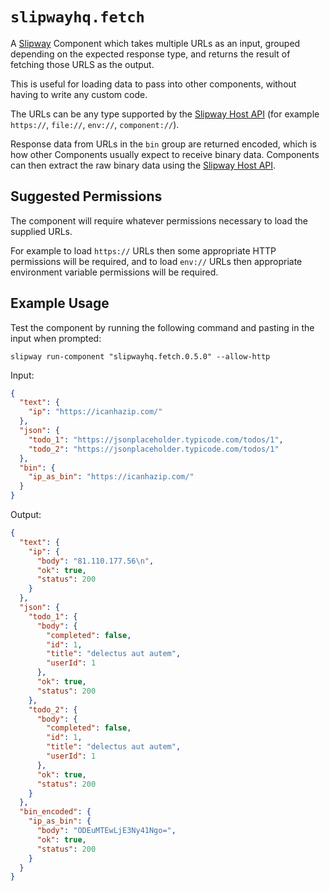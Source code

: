# `slipwayhq.fetch`

A [Slipway](https://slipway.co/) Component which takes multiple URLs as an input, grouped depending on the expected response type,
and returns the result of fetching those URLS as the output.

This is useful for loading data to pass into other components, without having
to write any custom code.

The URLs can be any type supported by the [Slipway Host API](https://slipway.co/docs/basics/host-api#fetch)
(for example `https://`, `file://`, `env://`, `component://`).

Response data from URLs in the `bin` group are returned encoded,
which is how other Components usually expect to receive binary data.
Components can then extract the raw binary data using the
[Slipway Host API](https://slipway.co/docs/basics/host-api#binary-encoding-and-decoding).

## Suggested Permissions

The component will require whatever permissions necessary to load the supplied
URLs.

For example to load `https://` URLs then some appropriate HTTP permissions will be required,
and to load `env://` URLs then appropriate environment variable permissions
will be required.

## Example Usage

Test the component by running the following command and pasting in the input when prompted:
```
slipway run-component "slipwayhq.fetch.0.5.0" --allow-http
```

Input:
```json
{
  "text": {
    "ip": "https://icanhazip.com/"
  },
  "json": {
    "todo_1": "https://jsonplaceholder.typicode.com/todos/1",
    "todo_2": "https://jsonplaceholder.typicode.com/todos/1"
  },
  "bin": {
    "ip_as_bin": "https://icanhazip.com/"
  }
}

```

Output:
```json
{
  "text": {
    "ip": {
      "body": "81.110.177.56\n",
      "ok": true,
      "status": 200
    }
  },
  "json": {
    "todo_1": {
      "body": {
        "completed": false,
        "id": 1,
        "title": "delectus aut autem",
        "userId": 1
      },
      "ok": true,
      "status": 200
    },
    "todo_2": {
      "body": {
        "completed": false,
        "id": 1,
        "title": "delectus aut autem",
        "userId": 1
      },
      "ok": true,
      "status": 200
    }
  },
  "bin_encoded": {
    "ip_as_bin": {
      "body": "ODEuMTEwLjE3Ny41Ngo=",
      "ok": true,
      "status": 200
    }
  }
}
```